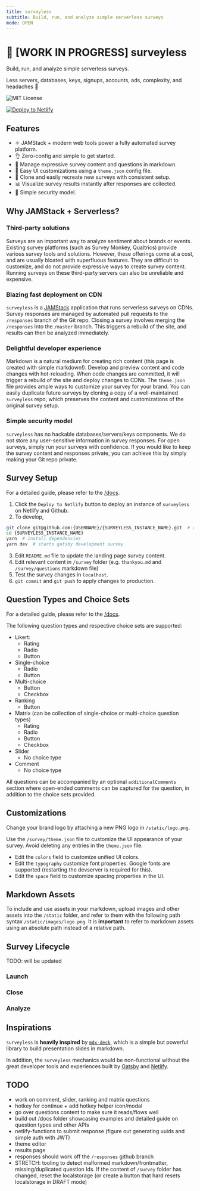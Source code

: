 ```yaml
---
title: surveyless
subtitle: Build, run, and analyze simple serverless surveys
mode: OPEN
---
```


# 📝 [WORK IN PROGRESS] surveyless

Build, run, and analyze simple serverless surveys.

Less servers, databases, keys, signups, accounts, ads, complexity, and headaches 🤦‍

![MIT License](https://flat.badgen.net/badge/license/mit/blue)

[![Deploy to Netlify](https://www.netlify.com/img/deploy/button.svg)](https://app.netlify.com/start/deploy?repository=https://github.com/chrisrzhou/surveyless)

## Features

- ⚛️ JAMStack + modern web tools power a fully automated survey platform.
- 👌 Zero-config and simple to get started.
- 📝 Manage expressive survey content and questions in markdown.
- 💅 Easy UI customizations using a `theme.json` config file.
- 👯‍ Clone and easily recreate new surveys with consistent setup.
- 📊 Visualize survey results instantly after responses are collected.
- 🔐 Simple security model.

## Why JAMStack + Serverless?

### Third-party solutions

Surveys are an important way to analyze sentiment about brands or events. Existing survey platforms (such as Survey Monkey, Qualtrics) provide various survey tools and solutions. However, these offerings come at a cost, and are usually bloated with superfluous features. They are difficult to customize, and do not provide expressive ways to create survey content. Running surveys on these third-party servers can also be unreliable and expensive.

### Blazing fast deployment on CDN

`surveyless` is a [JAMStack](https://jamstack.org/) application that runs serverless surveys on CDNs. Survey responses are managed by automated pull requests to the `/responses` branch of the Git repo. Closing a survey involves merging the `/responses` into the `/master` branch. This triggers a rebuild of the site, and results can then be analyzed immediately.

### Delightful developer experience

Markdown is a natural medium for creating rich content (this page is created with simple markdown!). Develop and preview content and code changes with hot-reloading. When code changes are committed, it will trigger a rebuild of the site and deploy changes to CDNs. The `theme.json` file provides ample ways to customize your survey for your brand. You can easily duplicate future surveys by cloning a copy of a well-maintained `surveyless` repo, which preserves the content and customizations of the original survey setup.

### Simple security model

`surveyless` has no hackable databases/servers/keys components. We do not store any user-sensitive information in survey responses. For open surveys, simply run your surveys with confidence. If you would like to keep the survey content and responses private, you can achieve this by simply making your Git repo private.

## Survey Setup

For a detailed guide, please refer to the [/docs](./docs).

1. Click the `Deploy to Netlify` button to deploy an instance of `surveyless` on Netlify and Github.
2. To develop,

```bash
git clone git@github.com:{USERNAME}/{SURVEYLESS_INSTANCE_NAME}.git  # clone repo
cd {SURVEYLESS_INSTANCE_NAME}
yarn  # install dependencies
yarn dev  # starts gatsby development survey
```

3. Edit `README.md` file to update the landing page survey content.
4. Edit relevant content in `/survey` folder (e.g. `thankyou.md` and `/survey/questions` markdown file)
5. Test the survey changes in `localhost`.
6. `git commit` and `git push` to apply changes to production.

## Question Types and Choice Sets

For a detailed guide, please refer to the [/docs](./docs).

The following question types and respective choice sets are supported:

- Likert:
  - Rating
  - Radio
  - Button
- Single-choice
  - Radio
  - Button
- Multi-choice
  - Button
  - Checkbox
- Ranking
  - Button
- Matrix (can be collection of single-choice or multi-choice question types)
  - Rating
  - Radio
  - Button
  - Checkbox
- Slider
  - No choice type
- Comment
  - No choice type

All questions can be accompanied by an optional `additionalComments` section where open-ended comments can be captured for the question, in addition to the choice sets provided.

## Customizations

Change your brand logo by attaching a new PNG logo in `/static/logo.png`.

Use the `/survey/theme.json` file to customize the UI appearance of your survey. Avoid deleting any entries in the `theme.json` file.

- Edit the `colors` field to customize unified UI colors.
- Edit the `typography` customize font properties. Google fonts are supported (restarting the devserver is required for this).
- Edit the `space` field to customize spacing properties in the UI.

## Markdown Assets

To include and use assets in your markdown, upload images and other assets into the `/static` folder, and refer to them with the following path syntax `/static/images/logo.png`. It is **important** to refer to markdown assets using an absolute path instead of a relative path.

## Survey Lifecycle

TODO: will be updated

### Launch

### Close

### Analyze

## Inspirations

`surveyless` is **heavily inspired** by [`mdx-deck`](https://github.com/jxnblk/mdx-deck), which is a simple but powerful library to build presentation slides in markdown.

In addition, the `surveyless` mechanics would be non-functional without the great developer tools and experiences built by [Gatsby](https://gatsbyjs.org/) and [Netlify](https://www.netlify.com/).

## TODO

- work on comment, slider, ranking and matrix questions
- hotkey for continue + add hotkey helper icon/modal
- go over questions content to make sure it reads/flows well
- build out /docs folder showcasing examples and detailed guide on question types and other APIs
- netlify-functions to submit response (figure out generating uuids and simple auth with JWT)
- theme editor
- results page
- responses should work off the `/responses` github branch
- STRETCH: tooling to detect malformed markdown/frontmatter, missing/duplicated question Ids. If the content of `/survey` folder has changed, reset the localstorage (or create a button that hard resets localstorage in DRAFT mode)
